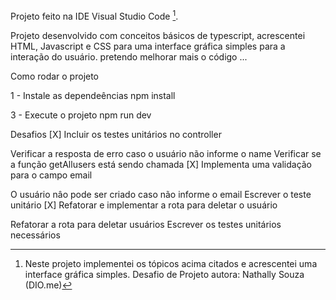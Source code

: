 Projeto feito na IDE Visual Studio Code [^1].
 
Projeto desenvolvido com conceitos básicos de typescript, acrescentei HTML, Javascript e CSS para uma interface gráfica simples para a interação do usuário.
pretendo melhorar mais o código ...

Como rodar o projeto

1 - Instale as dependeências
npm install

3 - Execute o projeto
npm run dev

Desafios
[X] Incluir os testes unitários no controller

Verificar a resposta de erro caso o usuário não informe o name
Verificar se a função getAllusers está sendo chamada
[X] Implementa uma validação para o campo email

O usuário nâo pode ser criado caso não informe o email
Escrever o teste unitário
[X] Refatorar e implementar a rota para deletar o usuário

Refatorar a rota para deletar usuários
Escrever os testes unitários necessários

[^1]: Neste projeto implementei os tópicos acima citados e acrescentei uma interface gráfica simples. Desafio de Projeto autora: Nathally Souza (DIO.me)
